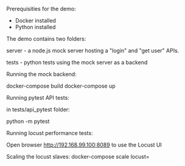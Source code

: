 Prerequisities for the demo:

* Docker installed
* Python installed

The demo contains two folders:

server - a node.js mock server hosting a "login" and "get user" APIs.

tests - python tests using the mock server as a backend

Running the mock backend:

docker-compose build
docker-compose up

Running pytest API tests:

in tests/api_pytest folder:

python -m pytest

Running locust performance tests:

Open browser http://192.168.99.100:8089 to use the Locust UI

Scaling the locust slaves:
docker-compose scale locust=<numofslaves>
